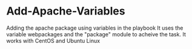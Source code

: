 # Add-Apache-Variables
Adding the apache package using variables in the playbook
It uses the variable webpackages and the "package" module to acheive the task.
It works with CentOS and Ubuntu Linux
